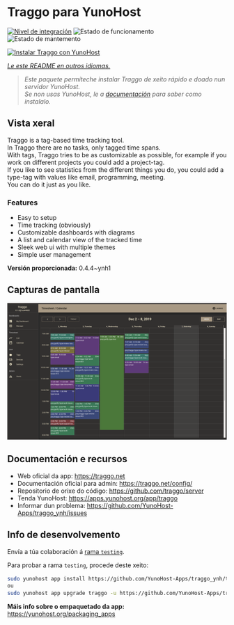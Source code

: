 <!--
NOTA: Este README foi creado automáticamente por <https://github.com/YunoHost/apps/tree/master/tools/readme_generator>
NON debe editarse manualmente.
-->

# Traggo para YunoHost

[![Nivel de integración](https://dash.yunohost.org/integration/traggo.svg)](https://dash.yunohost.org/appci/app/traggo) ![Estado de funcionamento](https://ci-apps.yunohost.org/ci/badges/traggo.status.svg) ![Estado de mantemento](https://ci-apps.yunohost.org/ci/badges/traggo.maintain.svg)

[![Instalar Traggo con YunoHost](https://install-app.yunohost.org/install-with-yunohost.svg)](https://install-app.yunohost.org/?app=traggo)

*[Le este README en outros idiomas.](./ALL_README.md)*

> *Este paquete permíteche instalar Traggo de xeito rápido e doado nun servidor YunoHost.*  
> *Se non usas YunoHost, le a [documentación](https://yunohost.org/install) para saber como instalalo.*

## Vista xeral

Traggo is a tag-based time tracking tool.  
In Traggo there are no tasks, only tagged time spans.  
With tags, Traggo tries to be as customizable as possible, for example if you work on different projects you could add a project-tag.  
If you like to see statistics from the different things you do, you could add a type-tag with values like email, programming, meeting.  
You can do it just as you like.

### Features

- Easy to setup
- Time tracking (obviously)
- Customizable dashboards with diagrams
- A list and calendar view of the tracked time
- Sleek web ui with multiple themes
- Simple user management


**Versión proporcionada:** 0.4.4~ynh1

## Capturas de pantalla

![Captura de pantalla de Traggo](./doc/screenshots/traggo_calendar.png)

## Documentación e recursos

- Web oficial da app: <https://traggo.net>
- Documentación oficial para admin: <https://traggo.net/config/>
- Repositorio de orixe do código: <https://github.com/traggo/server>
- Tenda YunoHost: <https://apps.yunohost.org/app/traggo>
- Informar dun problema: <https://github.com/YunoHost-Apps/traggo_ynh/issues>

## Info de desenvolvemento

Envía a túa colaboración á [rama `testing`](https://github.com/YunoHost-Apps/traggo_ynh/tree/testing).

Para probar a rama `testing`, procede deste xeito:

```bash
sudo yunohost app install https://github.com/YunoHost-Apps/traggo_ynh/tree/testing --debug
ou
sudo yunohost app upgrade traggo -u https://github.com/YunoHost-Apps/traggo_ynh/tree/testing --debug
```

**Máis info sobre o empaquetado da app:** <https://yunohost.org/packaging_apps>
